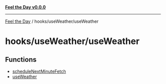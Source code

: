 [**Feel the Day v0.0.0**](../../../README.md)

***

[Feel the Day](../../../README.md) / hooks/useWeather/useWeather

# hooks/useWeather/useWeather

## Functions

- [scheduleNextMinuteFetch](functions/scheduleNextMinuteFetch.md)
- [useWeather](functions/useWeather.md)
